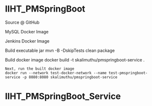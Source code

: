 # IIHT_PMSpringBoot

Source @ GitHub

MySQL Docker Image

Jenkins Docker Image

Build executable jar
    mvn -B -DskipTests clean package

Build docker image
    docker build -t skalimuthu/pmspringboot-service .
    
    Next, run the built docker image
    docker run --network test-docker-network --name test-pmspringboot-service -p 8080:8080 skalimuthu/pmspringboot-service
# IIHT_PMSpringBoot_Service
